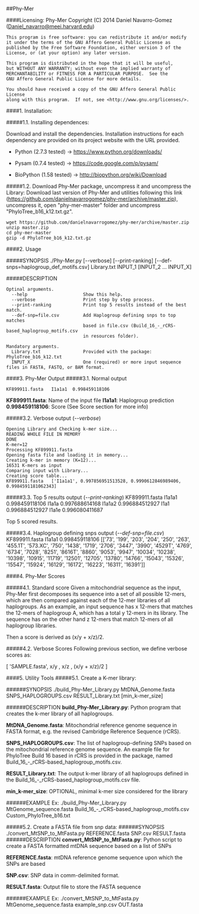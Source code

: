 ##Phy-Mer

####Licensing:
    Phy-Mer
    Copyright (C) 2014  Daniel Navarro-Gomez (Daniel_navarro@meei.harvard.edu)

    This program is free software: you can redistribute it and/or modify
    it under the terms of the GNU Affero General Public License as
    published by the Free Software Foundation, either version 3 of the
    License, or (at your option) any later version.

    This program is distributed in the hope that it will be useful,
    but WITHOUT ANY WARRANTY; without even the implied warranty of
    MERCHANTABILITY or FITNESS FOR A PARTICULAR PURPOSE.  See the
    GNU Affero General Public License for more details.

    You should have received a copy of the GNU Affero General Public License
    along with this program.  If not, see <http://www.gnu.org/licenses/>.

####1. Installation: 

#####1.1. Installing dependences:

Download and install the dependencies. Installation instructions for each dependency are provided on its project website with the URL provided.

- Python (2.7.3 tested) -> https://www.python.org/downloads/

- Pysam (0.7.4 tested) -> https://code.google.com/p/pysam/ 

- BioPython (1.58 tested) -> http://biopython.org/wiki/Download

#####1.2. Download Phy-Mer package, uncompress it and uncompress the Library:
Download last version of Phy-Mer and utilities following this link (https://github.com/danielnavarrogomez/phy-mer/archive/master.zip), uncompress it, open "phy-mer-master" folder and uncompress "PhyloTree_b16_k12.txt.gz".
	
	wget https://github.com/danielnavarrogomez/phy-mer/archive/master.zip
	unzip master.zip
	cd phy-mer-master
	gzip -d PhyloTree_b16_k12.txt.gz

####2. Usage

#####SYNOPSIS
	./Phy-Mer.py [--verbose] [--print-ranking] [--def-snps=haplogroup_def_motifs.csv] Library.txt INPUT_1 [INPUT_2 ... INPUT_X]

#####DESCRIPTION
	
	Optinal arguments.
	  --help                     Show this help.
	  --verbose                  Print step by step process.
	  --print-ranking            Print top 5 results instead of the best match.
	  --def-snp=file.csv         Add Haplogroup defining snps to top matches
	                             based in file.csv (Build_16_-_rCRS-based_haplogroup_motifs.csv
	                             in resources folder).

	Mandatory arguments.
	  Library.txt                Provided with the package: PhyloTree_b16_k12.txt
	  INPUT_X                    One (required) or more input sequence files in FASTA, FASTQ, or BAM format.

####3. Phy-Mer Output
#####3.1. Normal output

	KF899911.fasta   I1a1a1  0.998459118106
 
**KF899911.fasta**:              Name of the input file
**I1a1a1**:                      Haplogroup prediction
**0.998459118106**:              Score (See Score section for more info)

#####3.2. Verbose output (*--verbose*)

	Opening Library and Checking k-mer size...
	READING WHOLE FILE IN MEMORY
	DONE
	K-mer=12
	Processing KF899911.fasta
	Opening fasta file and loading it in memory...
	Creating k-mer in memory (K=12)...
	16531 K-mers as input
	Comparing input with Library...
	Creating score table...
	KF899911.fasta   ['I1a1a1', 0.997856951513528, 0.9990612846989406, 0.9984591181062343]

#####3.3. Top 5 results output (*--print-ranking*)
	KF899911.fasta
	I1a1a1  0.998459118106
	I1a1a   0.997688614168
	I1a1a2  0.996884512927
	I1a1    0.996884512927
	I1a1e   0.996080411687

Top 5 scored results.

#####3.4. Haplogroup defining snps output (*--def-snp=file.csv*)
	KF899911.fasta   I1a1a1  0.998459118106  [['73', '199', '203', '204', '250', '263', '455.1T', '573.XC', '750', '1438', '1719', '2706', '3447', '3990', '4529T', '4769', '6734', '7028', '8251', '8616T', '8860', '9053', '9947', '10034', '10238', '10398', '10915', '11719', '12501', '12705', '13780', '14766', '15043', '15326', '15547', '15924', '16129', '16172', '16223', '16311', '16391']]


####4. Phy-Mer Scores

#####4.1. Standard score
Given a mitochondrial sequence as the input, Phy-Mer first decomposes its sequence into a set of all possible 12-mers, which are then compared against each of the 12-mer libraries of all haplogroups. As an example, an input sequence has x 12-mers that matches the 12-mers of haplogroup A, which has a total y 12-mers in its library. The sequence has on the other hand z 12-mers that match 12-mers of all haplogroup libraries. 

Then a score is derived as (x/y + x/z)/2.

#####4.2. Verbose Scores
Following previous section, we define verbose scores as:

[ 'SAMPLE.fasta', x/y , x/z , (x/y + x/z)/2 ]

####5. Utility Tools
#####5.1. Create a K-mer library:

######SYNOPSIS
	./build_Phy-Mer_Library.py MtDNA_Genome.fasta SNPS_HAPLOGROUPS.csv RESULT_Library.txt [min_k-mer_size]

######DESCRIPTION
**build_Phy-Mer_Library.py**: Python program that creates the k-mer library of all haplogroups.

**MtDNA_Genome.fasta**: Mitochondrial reference genome sequence in FASTA format, e.g. the revised Cambridge Reference Sequence (rCRS).

**SNPS_HAPLOGROUPS.csv**: The list of haplogroup-defining SNPs based on the mitochondrial reference genome sequence. An example file for PhyloTree Build 16 based in rCRS is provided in the package, named Build_16_-_rCRS-based_haplogroup_motifs.csv.

**RESULT_Library.txt**: The output k-mer library of all haplogroups defined in the Build_16_-_rCRS-based_haplogroup_motifs.csv file.

**min_k-mer_size**: OPTIONAL, minimal k-mer size considered for the library

######EXAMPLE
	Ex: ./build_Phy-Mer_Library.py MtGenome_sequence.fasta Build_16_-_rCRS-based_haplogroup_motifs.csv Custom_PhyloTree_b16.txt

#####5.2. Create a FASTA file from snp data:
######SYNOPSIS
	./convert_MtSNP_to_MtFasta.py REFERENCE.fasta SNP.csv RESULT.fasta
######DESCRIPTION
**convert_MtSNP_to_MtFasta.py**: Python script to create a FASTA formatted mtDNA sequence based on a list of SNPs

**REFERENCE.fasta**: mtDNA reference genome sequence upon which the SNPs are based

**SNP.csv**: SNP data in comm-delimited format.

**RESULT.fasta**: Output file to store the FASTA sequence


######EXAMPLE
	Ex: ./convert_MtSNP_to_MtFasta.py MtGenome_sequence.fasta example_snp.csv OUT.fasta



